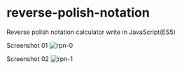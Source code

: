 # reverse-polish-notation
Reverse polish notation calculator write in JavaScript(ES5)

Screenshot 01
![rpn-0](https://user-images.githubusercontent.com/18473015/46263621-f1526b00-c4e7-11e8-8dcd-b7edff46e589.png)


Screenshot 02
![rpn-1](https://user-images.githubusercontent.com/18473015/46263623-f31c2e80-c4e7-11e8-93f1-e59763b0116f.png)
